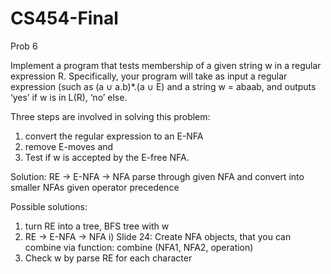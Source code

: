 # CS454-Final
Prob 6

Implement a program that tests membership of a given string w in a regular expression R.
Specifically, your program will take as input a regular expression (such as (a ∪ a.b)*.(a ∪ E) and a
string w = abaab, and outputs ‘yes’ if w is in L(R), ‘no’ else. 

Three steps are involved in solving this problem: 
1) convert the regular expression to an E-NFA 
2) remove E-moves and 
3) Test if w is accepted by the E-free NFA.

Solution:
RE -> E-NFA -> NFA
parse through given NFA and convert into smaller NFAs given operator precedence


Possible solutions:
1) turn RE into a tree, BFS tree with w
2) RE -> E-NFA -> NFA
  i) Slide 24: Create NFA objects, that you can combine via function: combine (NFA1, NFA2, operation)
4) Check w by parse RE for each character 
